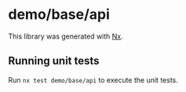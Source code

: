 # demo/base/api

This library was generated with [Nx](https://nx.dev).

## Running unit tests

Run `nx test demo/base/api` to execute the unit tests.
